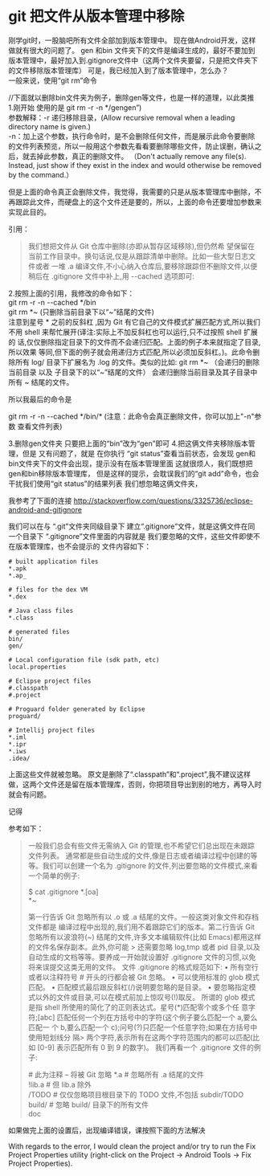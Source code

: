 # git 把文件从版本管理中移除

刚学git时，一股脑吧所有文件全部加到版本管理中。
现在做Android开发，这样做就有很大的问题了。
gen  和bin  文件夹下的文件是编译生成的，最好不要加到版本管理中，最好加入到.gitignore文件中（这两个文件夹要留，只是把文件夹下的文件移除版本管理库）
可是，我已经加入到了版本管理中，怎么办？  
一般来说，使用“git rm”命令  

//下面就以删除bin文件夹为例子，删除gen等文件，也是一样的道理，以此类推  
1.刚开始 使用的是 git rm -r -n */gengen”)  
参数解释：-r  递归移除目录，(Allow recursive removal when a leading directory name is given.)  
   -n：加上这个参数，执行命令时，是不会删除任何文件，而是展示此命令要删除的文件列表预览，所以一般用这个参数先看看要删除哪些文件，防止误删，确认之后，就去掉此参数，真正的删除文件。  （Don't actually remove any file(s). Instead, just show if they exist in the index and would otherwise be removed by the command.）

但是上面的命令真正会删除文件，我觉得，我需要的只是从版本管理库中删除，不再跟踪此文件，而硬盘上的这个文件还是要的，所以，上面的命令还要增加参数来实现此目的。

引用：

> 我们想把文件从 Git 仓库中删除(亦即从暂存区域移除),但仍然希 望保留在当前工作目录中。换句话说,仅是从跟踪清单中删除。比如一些大型日志文件或者 一堆 .a 编译文件,不小心纳入仓库后,要移除跟踪但不删除文件,以便稍后在 .gitignore 文件中补上,用 --cached 选项即可:

2.按照上面的引用，我修改的命令如下：  
 git rm  -r -n --cached   */bin  
 git rm *~  (只删除当前目录下以“~”结尾的文件)  
注意到星号 * 之前的反斜杠 \,因为 Git 有它自己的文件模式扩展匹配方式,所以我们 不用 shell 来帮忙展开(译注:实际上不加反斜杠也可以运行,只不过按照 shell 扩展的 话,仅仅删除指定目录下的文件而不会递归匹配。上面的例子本来就指定了目录,所以效果 等同,但下面的例子就会用递归方式匹配,所以必须加反斜杠。)。此命令删除所有 log/ 目录下扩展名为 .log 的文件。类似的比如:
 git rm \*~ （会递归的删除当前目录 以及 子目录下的以“~”结尾的文件）
会递归删除当前目录及其子目录中所有 ~ 结尾的文件。


所以我最后的命令是

git rm  -r -n --cached   */bin/\*  (注意：此命令会真正删除文件，你可以加上"-n"参数 查看文件列表)

3.删除gen文件夹 只要把上面的“bin”改为“gen”即可
4.把这俩文件夹移除版本管理，但是 又有问题了，就是
在你执行 “git status”查看当前状态，会发现 gen和bin文件夹下的文件会出现，提示没有在版本管理里面
这就很烦人，我们既想把gen和bin移除版本管理库，
但是这样的提示，会耽误我们的“git add”命令，也会干扰我们使用“git status”的结果列表
我们想忽略这俩文件夹，

我参考了下面的连接
http://stackoverflow.com/questions/3325736/eclipse-android-and-gitignore

我们可以在与 “.git”文件夹同级目录下 建立“.gitignore”文件，就是这俩文件在同一个目录下
“.gitignore”文件里面的内容就是  我们要忽略的文件，这些文件即使不在版本管理库，也不会提示的
文件内容如下：
```
# built application files
*.apk
*.ap_

# files for the dex VM
*.dex

# Java class files
*.class

# generated files
bin/
gen/

# Local configuration file (sdk path, etc)
local.properties

# Eclipse project files
#.classpath
#.project

# Proguard folder generated by Eclipse
proguard/

# Intellij project files
*.iml
*.ipr
*.iws
.idea/

```

上面这些文件就被忽略。
原文是删除了“.classpath”和“.project”,我不建议这样做，这两个文件还是留在版本管理库，否则，你把项目导出到别的地方，再导入时就会有问题。

记得

参考如下：

> 一般我们总会有些文件无需纳入 Git 的管理,也不希望它们总出现在未跟踪文件列表。 通常都是些自动生成的文件,像是日志或者编译过程中创建的等等。我们可以创建一个名为 .gitignore 的文件,列出要忽略的文件模式,来看一个简单的例子:
> 
> $ cat .gitignore *.[oa]  
> *~  
> 
> 第一行告诉 Git 忽略所有以 .o 或 .a 结尾的文件。一般这类对象文件和存档文件都是 编译过程中出现的,我们用不着跟踪它们的版本。第二行告诉 Git 忽略所有以波浪符(~) 结尾的文件,许多文本编辑软件(比如 Emacs)都用这样的文件名保存副本。此外,你可能 > 还需要忽略 log,tmp 或者 pid 目录,以及自动生成的文档等等。要养成一开始就设置好 .gitignore 文件的习惯,以免将来误提交这类无用的文件。
> 文件 .gitignore 的格式规范如下:
> • 所有空行或者以注释符号 # 开头的行都会被 Git 忽略。
> • 可以使用标准的 glob 模式匹配。
> • 匹配模式最后跟反斜杠(/)说明要忽略的是目录。
> • 要忽略指定模式以外的文件或目录,可以在模式前加上惊叹号(!)取反。
> 所谓的 glob 模式是指 shell 所使用的简化了的正则表达式。星号(*)匹配零个或多个任 意字符;[abc] 匹配任何一个列在方括号中的字符(这个例子要么匹配一个 a,要么匹配一 个 b,要么匹配一个 c);问号(?)只匹配一个任意字符;如果在方括号中使用短划线分 隔> 两个字符,表示所有在这两个字符范围内的都可以匹配(比如 [0-9] 表示匹配所有 0 到 9 的数字)。
> 我们再看一个 .gitignore 文件的例子:
> 
> \# 此为注释 – 将被 Git 忽略
> *.a # 忽略所有 .a 结尾的文件  
> !lib.a # 但 lib.a 除外  
> /TODO # 仅仅忽略项目根目录下的 TODO 文件,不包括 subdir/TODO build/ # 忽略 build/ 目录下的所有文件  
> doc  

如果做完上面的设置后，出现编译错误，课按照下面的方法解决

With regards to the error, I would clean the project and/or try to run the Fix Project Properties utility (right-click on the Project -> Android Tools -> Fix Project Properties).
